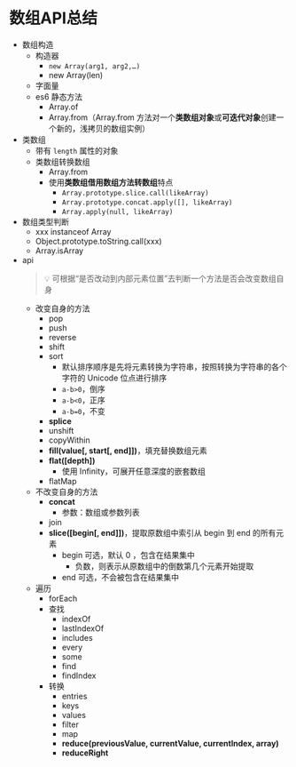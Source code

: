 # 数组API总结

- 数组构造
  - 构造器
    - `new Array(arg1, arg2,…)`
    - new Array(len)
  - 字面量
  - es6 静态方法
    - Array.of
    - Array.from（Array.from 方法对一个**类数组对象**或**可迭代对象**创建一个新的，浅拷贝的数组实例）
- 类数组
  - 带有 `length` 属性的对象
  - 类数组转换数组
    - Array.from
    - 使用**类数组借用数组方法转数组**特点
      - `Array.prototype.slice.call(likeArray)`
      - `Array.prototype.concat.apply([], likeArray)`
      - `Array.apply(null, likeArray)`
- 数组类型判断
  - xxx instanceof Array
  - Object.prototype.toString.call(xxx)
  - Array.isArray
- api
  > 💡 可根据“是否改动到内部元素位置”去判断一个方法是否会改变数组自身
  - 改变自身的方法
    - pop
    - push
    - reverse
    - shift
    - sort
      - 默认排序顺序是先将元素转换为字符串，按照转换为字符串的各个字符的 Unicode 位点进行排序
      - `a-b>0`，倒序
      - `a-b<0`，正序
      - `a-b=0`，不变
    - **splice**
    - unshift
    - copyWithin
    - **fill(value[, start[, end]])**，填充替换数组元素
    - **flat([depth])**
      - 使用 Infinity，可展开任意深度的嵌套数组
    - flatMap
  - 不改变自身的方法
    - **concat**
      - 参数：数组或参数列表
    - join
    - **slice([begin[, end]])**，提取原数组中索引从 begin 到 end 的所有元素
      - begin 可选，默认 0 ，包含在结果集中
        - 负数，则表示从原数组中的倒数第几个元素开始提取
      - end 可选，不会被包含在结果集中
  - 遍历
    - forEach
    - 查找
      - indexOf
      - lastIndexOf
      - includes
      - every
      - some
      - find
      - findIndex
    - 转换
      - entries
      - keys
      - values
      - filter
      - map
      - **reduce(previousValue, currentValue, currentIndex, array)**
      - **reduceRight**



